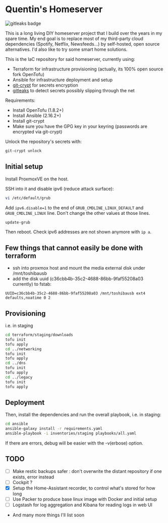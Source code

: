 # Quentin's Homeserver

<p><img alt="gitleaks badge" src="https://img.shields.io/badge/protected%20by-gitleaks-blue"></p>

This is a long living DIY homeserver project that I build over the years in my spare time. My end goal is to replace most of my third-party cloud dependencies (Spotify, Netflix, Newsfeeds...) by self-hosted, open source alternatives. I'd also like to try some smart home solutions.

This is the IaC repository for said homeserver, currently using:
- Terraform for infrastructure provisioning (actually, its 100% open source fork OpenTofu)
- Ansible for infrastructure deployment and setup
- [git-crypt](https://github.com/AGWA/git-crypt) for secrets encryption
- [gitleaks](https://github.com/gitleaks/gitleaks) to detect secrets possibly slipping through the net

Requirements:
- Install OpenTofu (1.8.2+)
- Install Ansible (2.16.2+) 
- Install git-crypt
- Make sure you have the GPG key in your keyring (passwords are encrypted via git-crypt)

Unlock the repository's secrets with:

```sh
git-crypt unlock
```
## Initial setup

Install ProxmoxVE on the host.

SSH into it and disable ipv6 (reduce attack surface):
```sh
vi /etc/default/grub
```
Add `ipv6.disable=1` to the end of `GRUB_CMDLINE_LINUX_DEFAULT` and `GRUB_CMDLINE_LINUX` line. Don't change the other values at those lines.

```sh
update-grub
```

Then reboot. Check ipv6 addresses are not shown anymore with `ip a`.

## Few things that cannot easily be done with terraform

- ssh into proxmox host and mount the media external disk under /mnt/toshibausb
- add the disk uuid (c36cbb4b-35c2-4688-86bb-9faf55208a03 currently) to fstab:
```
UUID=c36cbb4b-35c2-4688-86bb-9faf55208a03 /mnt/toshibausb ext4 defaults,noatime 0 2
```
<BS>

## Provisioning

i.e. in staging

```sh
cd terraform/staging/downloads
tofu init
tofu apply
cd ../networking
tofu init
tofu apply
cd ../dns
tofu init
tofu apply
cd ../legacy
tofu init
tofu apply
```

## Deployment

Then, install the dependencies and run the overall playbook, i.e. in staging:
```sh
cd ansible
ansible-galaxy install -r requirements.yaml
ansible-playbook -i inventories/staging playbooks/all.yaml
```

If there are errors, debug will be easier with the -v(erbose) option.

## TODO

- [ ] Make restic backups safer : don't overwrite the distant repository if one exists, error instead
- [ ] Cockpit ?
- [x] Setup the Home-Assistant recorder, to control what's stored for how long
- [ ] Use Packer to produce base linux image with Docker and initial setup
- [ ] Logstash for log aggregation and Kibana for reading logs in web UI
- And many more things I'll list soon

